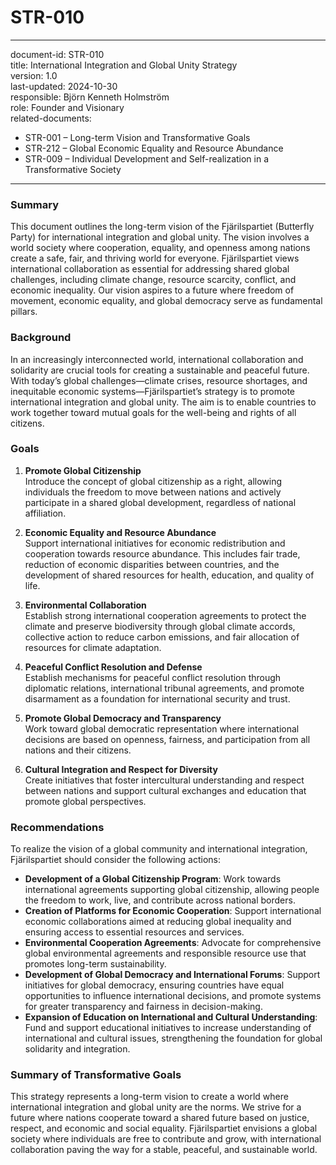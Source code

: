 # STR-010
---
document-id: STR-010  
title: International Integration and Global Unity Strategy  
version: 1.0  
last-updated: 2024-10-30  
responsible: Björn Kenneth Holmström  
role: Founder and Visionary  
related-documents:  
  - STR-001 – Long-term Vision and Transformative Goals  
  - STR-212 – Global Economic Equality and Resource Abundance  
  - STR-009 – Individual Development and Self-realization in a Transformative Society  
---

### Summary

This document outlines the long-term vision of the Fjärilspartiet (Butterfly Party) for international integration and global unity. The vision involves a world society where cooperation, equality, and openness among nations create a safe, fair, and thriving world for everyone. Fjärilspartiet views international collaboration as essential for addressing shared global challenges, including climate change, resource scarcity, conflict, and economic inequality. Our vision aspires to a future where freedom of movement, economic equality, and global democracy serve as fundamental pillars.

### Background

In an increasingly interconnected world, international collaboration and solidarity are crucial tools for creating a sustainable and peaceful future. With today’s global challenges—climate crises, resource shortages, and inequitable economic systems—Fjärilspartiet’s strategy is to promote international integration and global unity. The aim is to enable countries to work together toward mutual goals for the well-being and rights of all citizens.

### Goals

1. **Promote Global Citizenship**  
   Introduce the concept of global citizenship as a right, allowing individuals the freedom to move between nations and actively participate in a shared global development, regardless of national affiliation.

2. **Economic Equality and Resource Abundance**  
   Support international initiatives for economic redistribution and cooperation towards resource abundance. This includes fair trade, reduction of economic disparities between countries, and the development of shared resources for health, education, and quality of life.

3. **Environmental Collaboration**  
   Establish strong international cooperation agreements to protect the climate and preserve biodiversity through global climate accords, collective action to reduce carbon emissions, and fair allocation of resources for climate adaptation.

4. **Peaceful Conflict Resolution and Defense**  
   Establish mechanisms for peaceful conflict resolution through diplomatic relations, international tribunal agreements, and promote disarmament as a foundation for international security and trust.

5. **Promote Global Democracy and Transparency**  
   Work toward global democratic representation where international decisions are based on openness, fairness, and participation from all nations and their citizens.

6. **Cultural Integration and Respect for Diversity**  
   Create initiatives that foster intercultural understanding and respect between nations and support cultural exchanges and education that promote global perspectives.

### Recommendations

To realize the vision of a global community and international integration, Fjärilspartiet should consider the following actions:

- **Development of a Global Citizenship Program**: Work towards international agreements supporting global citizenship, allowing people the freedom to work, live, and contribute across national borders.
- **Creation of Platforms for Economic Cooperation**: Support international economic collaborations aimed at reducing global inequality and ensuring access to essential resources and services.
- **Environmental Cooperation Agreements**: Advocate for comprehensive global environmental agreements and responsible resource use that promotes long-term sustainability.
- **Development of Global Democracy and International Forums**: Support initiatives for global democracy, ensuring countries have equal opportunities to influence international decisions, and promote systems for greater transparency and fairness in decision-making.
- **Expansion of Education on International and Cultural Understanding**: Fund and support educational initiatives to increase understanding of international and cultural issues, strengthening the foundation for global solidarity and integration.

### Summary of Transformative Goals

This strategy represents a long-term vision to create a world where international integration and global unity are the norms. We strive for a future where nations cooperate toward a shared future based on justice, respect, and economic and social equality. Fjärilspartiet envisions a global society where individuals are free to contribute and grow, with international collaboration paving the way for a stable, peaceful, and sustainable world.
